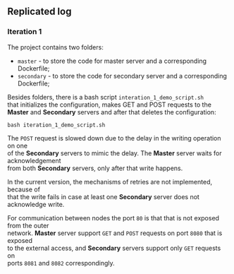 ## Replicated log

### Iteration 1

The project contains two folders: 
- `master` - to store the code for master server and a corresponding Dockerfile;
- `secondary` - to store the code for secondary server and a corresponding Dockerfile;

Besides folders, there is a bash script `interation_1_demo_script.sh` <br> 
that initializes the configuration, makes GET and POST requests to the <br>
<b>Master</b> and <b>Secondary</b> servers and after that deletes the configuration:
```shell
bash iteration_1_demo_script.sh
```

The `POST` request is slowed down due to the delay in the writing operation on one <br>
of the <b>Secondary</b> servers to mimic the delay. The <b>Master</b> server waits for acknowledgement <br>
from both <b>Secondary</b> servers, only after that write happens.

In the current version, the mechanisms of retries are not implemented, because of <br>
that the write fails in case at least one <b>Secondary</b> server does not acknowledge write.

For communication between nodes the port `80` is that that is not exposed from the outer <br>
network. <b>Master</b> server support `GET` and `POST` requests on port `8080` that is exposed <br>
to the external access, and <b>Secondary</b> servers support only `GET` requests on <br> 
ports `8081` and `8082` correspondingly.